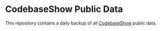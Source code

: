 # CodebaseShow Public Data

This repository contains a daily backup of all [CodebaseShow](https://codebase.show/) public data.
